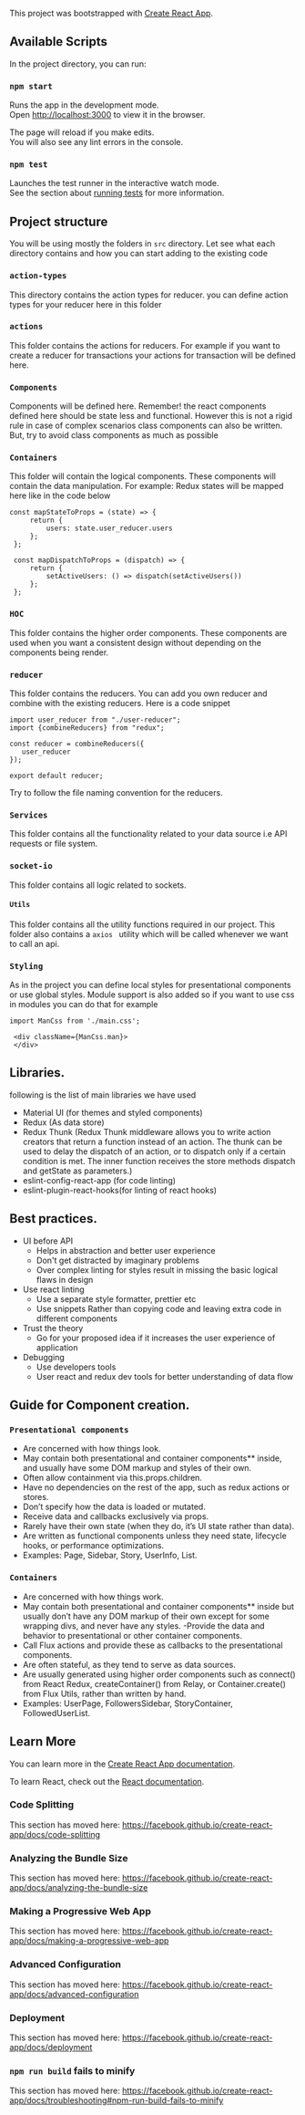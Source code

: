 This project was bootstrapped with [Create React App](https://github.com/facebook/create-react-app).

## Available Scripts

In the project directory, you can run:

### `npm start`

Runs the app in the development mode.<br />
Open [http://localhost:3000](http://localhost:3000) to view it in the browser.

The page will reload if you make edits.<br />
You will also see any lint errors in the console.

### `npm test`

Launches the test runner in the interactive watch mode.<br />
See the section about [running tests](https://facebook.github.io/create-react-app/docs/running-tests) for more information.


## Project structure

You will be using mostly the folders in `src` directory. Let see what each directory contains and how you can start adding to the existing code

### `action-types`

This directory contains the action types for reducer. you can define action types for your reducer here in this folder

### `actions`

This folder contains the actions for reducers. For example if you want to create a reducer for transactions your actions for transaction will be defined here.

### `Components`

Components will be defined here. Remember! the react components defined here should be state less and functional.
However this is not a rigid rule in case of complex scenarios class components can also be written. But, try to avoid class components as much as possible

### `Containers`

This folder will contain the logical components. These components will contain the data manipulation.
For example: Redux states will be mapped here like in the code below

```$xslt
const mapStateToProps = (state) => {
     return {
         users: state.user_reducer.users
     };
 };
 
 const mapDispatchToProps = (dispatch) => {
     return {
         setActiveUsers: () => dispatch(setActiveUsers())
     };
 };
```

### `HOC`

This folder contains the higher order components. 
These components are used when you want a consistent design without depending on the components being render.

### `reducer`

This folder contains the reducers. 
You can add you own reducer and combine with the existing reducers.
Here is a code snippet
 ```
import user_reducer from "./user-reducer";
import {combineReducers} from "redux";

const reducer = combineReducers({
    user_reducer
});

export default reducer;
```
Try to follow the file naming convention for the reducers.

### `Services`

This folder contains all the functionality related to your data source i.e API requests or file system.

### `socket-io`

This folder contains all logic related to sockets.

#### `Utils`

This folder contains all the utility functions required in our project.
This folder also contains a ```axios ``` utility which will be called whenever we want to call an api.

### `Styling`

As in the project you can define local styles for presentational components or use global styles.
Module support is also added so if you want to use css in modules you can do that
for example

```
import ManCss from './main.css';

 <div className={ManCss.man}>
 </div>
```
## Libraries.
following is the list of main libraries we have used

 * Material UI (for themes and styled components)
 * Redux (As data store)
 * Redux Thunk (Redux Thunk middleware allows you to write action creators that return a function instead of an action. The thunk can be used to delay the dispatch of an action, or to dispatch only if a certain condition is met. The inner function receives the store methods dispatch and getState as parameters.)
 * eslint-config-react-app (for code linting)
 * eslint-plugin-react-hooks(for linting of react hooks)
 
 ## Best practices.
  * UI before API
     - Helps in abstraction and better user experience
     - Don't get distracted by imaginary problems
     - Over complex linting for styles result in missing the basic logical flaws in design
  * Use react linting
    - Use a separate style formatter, prettier etc
    - Use snippets
 Rather than copying code and leaving extra code in different components
  * Trust the theory
     - Go for your proposed idea if it increases the user experience of application
  * Debugging
     - Use developers tools
     - User react and redux dev tools for better understanding of data flow

## Guide for Component creation.

  ### `Presentational components`
   
   - Are concerned with how things look.
   - May contain both presentational and container components** inside, and usually have some DOM markup and styles of their own.
   - Often allow containment via this.props.children.
   - Have no dependencies on the rest of the app, such as redux actions or stores.
   - Don’t specify how the data is loaded or mutated.
   - Receive data and callbacks exclusively via props.
   - Rarely have their own state (when they do, it’s UI state rather than data).
   - Are written as functional components unless they need state, lifecycle hooks, or performance optimizations.
   - Examples: Page, Sidebar, Story, UserInfo, List.
 
 ### `Containers`
  - Are concerned with how things work.
  - May contain both presentational and container components** inside but usually don’t have any DOM markup of their own except for some wrapping divs, and never have any styles.
  -Provide the data and behavior to presentational or other container components.
  - Call Flux actions and provide these as callbacks to the presentational components.
  - Are often stateful, as they tend to serve as data sources.
  - Are usually generated using higher order components such as connect() from React Redux, createContainer() from Relay, or Container.create() from Flux Utils, rather than written by hand.
  - Examples: UserPage, FollowersSidebar, StoryContainer, FollowedUserList.

## Learn More

You can learn more in the [Create React App documentation](https://facebook.github.io/create-react-app/docs/getting-started).

To learn React, check out the [React documentation](https://reactjs.org/).

### Code Splitting

This section has moved here: https://facebook.github.io/create-react-app/docs/code-splitting

### Analyzing the Bundle Size

This section has moved here: https://facebook.github.io/create-react-app/docs/analyzing-the-bundle-size

### Making a Progressive Web App

This section has moved here: https://facebook.github.io/create-react-app/docs/making-a-progressive-web-app

### Advanced Configuration

This section has moved here: https://facebook.github.io/create-react-app/docs/advanced-configuration

### Deployment

This section has moved here: https://facebook.github.io/create-react-app/docs/deployment

### `npm run build` fails to minify

This section has moved here: https://facebook.github.io/create-react-app/docs/troubleshooting#npm-run-build-fails-to-minify
